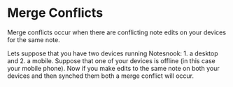 # Merge Conflicts

Merge conflicts occur when there are conflicting note edits on your devices for the same note. 

Lets suppose that you have two devices running Notesnook: 1. a desktop and 2. a mobile. Suppose that one of your devices is offline (in this case your mobile phone). Now if you make edits to the same note on both your devices and then synched them both a merge conflict will occur. 





